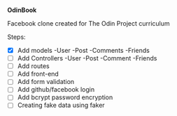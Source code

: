 **OdinBook**

Facebook clone created for The Odin Project curriculum

Steps: 
- [X] Add models
    -User
    -Post
    -Comments
    -Friends
- [ ] Add Controllers
    -User
    -Post
    -Comment
    -Friends
- [ ] Add routes
- [ ] Add front-end
- [ ] Add form validation
- [ ] Add github/facebook login
- [ ] Add bcrypt password encryption
- [ ] Creating fake data using faker